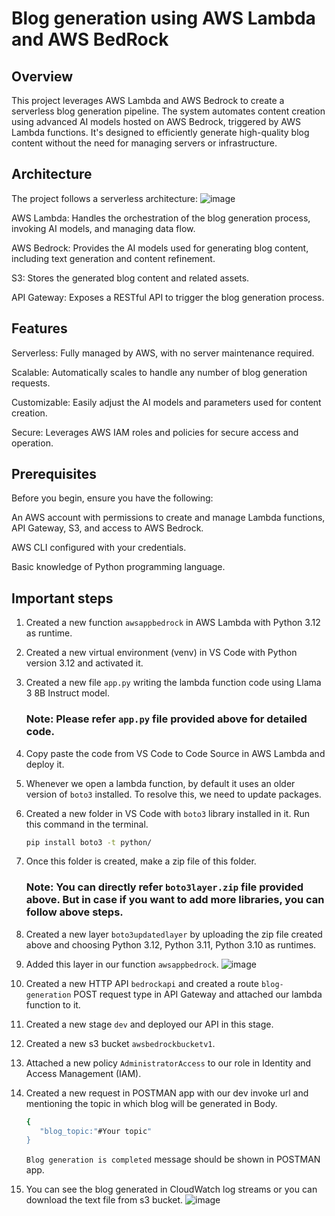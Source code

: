 # Blog generation using AWS Lambda and AWS BedRock

## Overview
This project leverages AWS Lambda and AWS Bedrock to create a serverless blog generation pipeline. The system automates content creation using advanced AI models hosted on AWS Bedrock, triggered by AWS Lambda functions. It's designed to efficiently generate high-quality blog content without the need for managing servers or infrastructure.

## Architecture
The project follows a serverless architecture:
![image](https://github.com/user-attachments/assets/2f4dc5fb-f201-4ae6-8a05-ec59082c8328)

AWS Lambda: Handles the orchestration of the blog generation process, invoking AI models, and managing data flow.

AWS Bedrock: Provides the AI models used for generating blog content, including text generation and content refinement.

S3: Stores the generated blog content and related assets.

API Gateway: Exposes a RESTful API to trigger the blog generation process.

## Features
Serverless: Fully managed by AWS, with no server maintenance required.

Scalable: Automatically scales to handle any number of blog generation requests.

Customizable: Easily adjust the AI models and parameters used for content creation.

Secure: Leverages AWS IAM roles and policies for secure access and operation.

## Prerequisites
Before you begin, ensure you have the following:

An AWS account with permissions to create and manage Lambda functions, API Gateway, S3, and access to AWS Bedrock.

AWS CLI configured with your credentials.

Basic knowledge of Python programming language.

## Important steps

1. Created a new function `awsappbedrock` in AWS Lambda with Python 3.12 as runtime.
2. Created a new virtual environment (venv) in VS Code with Python version 3.12 and activated it.
3. Created a new file `app.py` writing the lambda function code using Llama 3 8B Instruct model.
   ### Note: Please refer `app.py` file provided above for detailed code.
4. Copy paste the code from VS Code to  Code Source in AWS Lambda and deploy it.
5. Whenever we open a lambda function, by default it uses an older version of `boto3` installed. To resolve this, we need to update packages.
6. Created a new folder in VS Code with `boto3` library installed in it. Run this command in the terminal.
   ```bash
   pip install boto3 -t python/
   ```
7. Once this folder is created, make a zip file of this folder.
   ### Note: You can directly refer `boto3layer.zip` file provided above. But in case if you want to add more libraries, you can follow above steps.
8. Created a new layer `boto3updatedlayer` by uploading the zip file created above and choosing Python 3.12, Python 3.11, Python 3.10 as runtimes.
9. Added this layer in our function `awsappbedrock`.
    ![image](https://github.com/user-attachments/assets/fce3d3da-f560-41af-90fd-2adc07cba8fc)

11. Created a new HTTP API `bedrockapi` and created a route `blog-generation` POST request type in API Gateway and attached our lambda function to it.
12. Created a new stage `dev` and deployed our API in this stage.
13. Created a new s3 bucket `awsbedrockbucketv1`.
14. Attached a new policy `AdministratorAccess` to our role in Identity and Access Management (IAM).
15. Created a new request in POSTMAN app with our dev invoke url and mentioning the topic in which blog will be generated in Body.
    ```bash
    {
       "blog_topic:"#Your topic"
    }
    ```
    `Blog generation is completed` message should be shown in POSTMAN app.
16. You can see the blog generated in CloudWatch log streams or you can download the text file from s3 bucket.
![image](https://github.com/user-attachments/assets/259acb52-f68a-4174-bd8e-1ad6de69a35b)

